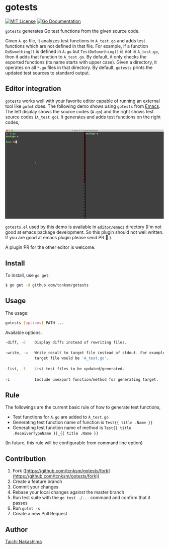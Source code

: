 # gotests

[![MIT License](http://img.shields.io/badge/license-MIT-blue.svg?style=flat-square)][license]
[![Go Documentation](http://img.shields.io/badge/go-documentation-blue.svg?style=flat-square)][godocs]

[license]: /LICENSE
[godocs]: http://godoc.org/github.com/tcnksm/gotests

`gotests` generates Go test functions from the given source code.

Given `A.go` file, it analyzes test functions in `A_test.go` and adds test functions which are not defined in that file. For example, if a function `DoSomething()` is defined in `A.go` but `TestDoSomething()` is not in `A_test.go`, then it adds that function to `A_test.go`. By default, it only checks the exported functions (its name starts with upper case). Given a directory, it operates on all `*.go` files in that directory. By default, `gotests` prints the updated test sources to standard output.

## Editor integration

`gotests` works well with your favorite editor capable of running an external tool like `gofmt` does. The following demo shows using `gotests` from [Emacs](http://www.gnu.org/software/emacs/). The left display shows the source codes (`A.go`) and the right shows test source codes (`A_test.go`). It generates and adds test functions on the right codes,

![demo](/editor/emacs/gotests.gif)

`gotests.el` used by this demo is available in [`editor/emacs`](/editor/emacs) directory (I'm not good at emacs package development. So this plugin should not well written. If you are good at emacs plugin please send PR 🙇 ).

A plugin PR for the other editor is welcome.

## Install

To install, use `go get`:

```bash
$ go get -d github.com/tcnksm/gotests
```

## Usage

The usage:

```bash
gotests [options] PATH ...
```

Available options:

```bash
-diff, -d    Display diffs instead of rewriting files.

-write, -w   Write result to target file instead of stdout. For example, if source file name is 'A.go',             
             target file would be 'A_test.go'.

-list, -l    List test files to be updated/generated.

-i           Include unexport function/method for generating target.
```

## Rule

The followings are the current basic rule of how to generate test functions, 

- Test functions for `A.go` are added to `A_test.go`
- Generating test function name of function is `Test{{ title .Name }}` 
- Generating test function name of method is `Test{{ title .ReceiverTypeName }}_{{ title .Name }}`

(In future, this rule will be configurable from command line option)

## Contribution

1. Fork ([https://github.com/tcnksm/gotests/fork](https://github.com/tcnksm/gotests/fork))
1. Create a feature branch
1. Commit your changes
1. Rebase your local changes against the master branch
1. Run test suite with the `go test ./...` command and confirm that it passes
1. Run `gofmt -s`
1. Create a new Pull Request

## Author

[Taichi Nakashima](https://github.com/tcnksm)
